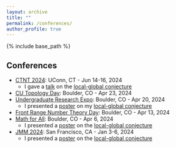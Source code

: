 ```yaml
---
layout: archive
title: ""
permalink: /conferences/
author_profile: true
---
```


{% include base_path %}

## Conferences
* <a href="https://ctnt-summer.math.uconn.edu/conference-24/">CTNT 2024</a>: UConn, CT - Jun 14-16, 2024
  * I gave a [talk](/files/CTNTPres.pdf) on the <a href="https://clydekertzer.com/papers/">local-global conjecture</a>
* <a href="https://math.colorado.edu/seminars/?date=2024-04-23">CU Topology Day</a>: Boulder, CO - Apr 23, 2024
* <a href = "https://calendar.colorado.edu/event/undergraduate-research-expo">Undergraduate Research Expo</a>: Boulder, CO - Apr 20, 2024
  * I presented a [poster](/files/Poster.pdf) on my <a href="https://clydekertzer.com/papers/">local-global conjecture</a>
* <a href="https://sites.google.com/view/frontrangenumbertheoryday/home?authuser=0">Front Range Number Theory Day</a>: Boulder, CO - Apr 13, 2024
* <a href="https://sites.google.com/view/mathforallnola/satellite-conference/boulder-co?authuser=0">Math for All</a>: Boulder, CO - Apr 6, 2024
  * I presented a [poster](/files/Poster.pdf) on the <a href="https://clydekertzer.com/papers/">local-global conjecture</a>
* <a href="https://meetings.ams.org/math/jmm2024/meetingapp.cgi/Paper/28472">JMM 2024</a>: San Francisco, CA - Jan 3-6, 2024
  * I presented a [poster](/files/Poster.pdf) on the <a href="https://clydekertzer.com/papers/">local-global conjecture</a>



